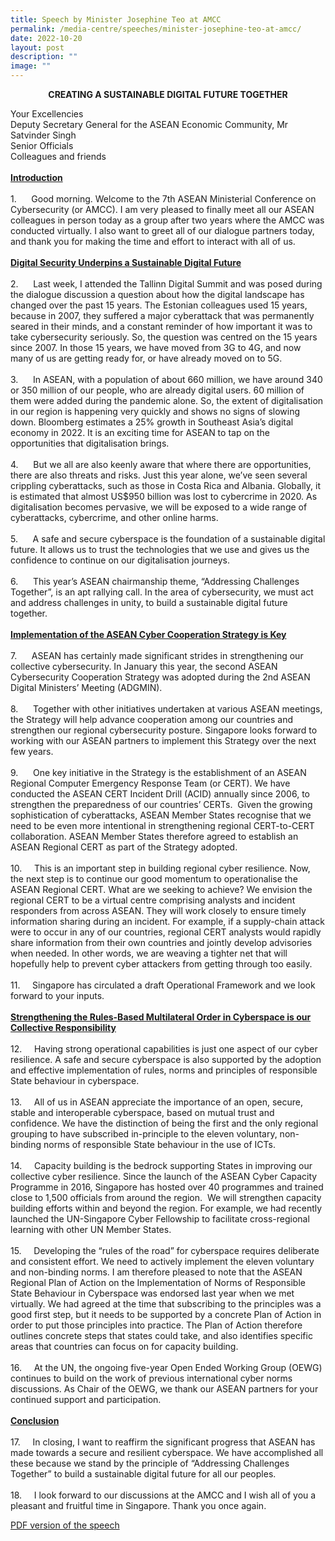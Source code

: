 ```yaml
---
title: Speech by Minister Josephine Teo at AMCC
permalink: /media-centre/speeches/minister-josephine-teo-at-amcc/
date: 2022-10-20
layout: post
description: ""
image: ""
---
```

<p style="text-align: center;"><strong>CREATING A SUSTAINABLE DIGITAL FUTURE TOGETHER<br>
</strong></p>
<p>Your Excellencies<br>
Deputy Secretary General for the ASEAN Economic Community, Mr Satvinder Singh<br>
Senior Officials<br>
Colleagues and friends<br>
<br>
<strong><span style="text-decoration: underline;">Introduction</span></strong><br>
<br>
1.<span style="white-space: pre;">		</span>Good morning. Welcome to the 7th ASEAN Ministerial Conference on Cybersecurity (or AMCC). I am very pleased to finally meet all our ASEAN colleagues in person today as a group after two years where the AMCC was conducted virtually. I also want to greet all of our dialogue partners today, and thank you for making the time and effort to interact with all of us.<br>
<br>
<strong><span style="text-decoration: underline;">Digital Security Underpins a Sustainable Digital Future</span></strong><br>
<br>
2.<span style="white-space: pre;">		</span>Last week, I attended the Tallinn Digital Summit and was posed during the dialogue discussion a question about how the digital landscape has changed over the past 15 years. The Estonian colleagues used 15 years, because in 2007, they suffered a major cyberattack that was permanently seared in their minds, and a constant reminder of how important it was to take cybersecurity seriously. So, the question was centred on the 15 years since 2007. In those 15 years, we have moved from 3G to 4G, and now many of us are getting ready for, or have already moved on to 5G.&nbsp;<br>
<br>
3.<span style="white-space: pre;">		</span>In ASEAN, with a population of about 660 million, we have around 340 or 350 million of our people, who are already digital users. 60 million of them were added during the pandemic alone. So, the extent of digitalisation in our region is happening very quickly and shows no signs of slowing down. Bloomberg estimates a 25% growth in Southeast Asia’s digital economy in 2022. It is an exciting time for ASEAN to tap on the opportunities that digitalisation brings.&nbsp;<br>
<br>
4.<span style="white-space: pre;">		</span>But we all are also keenly aware that where there are opportunities, there are also threats and risks. Just this year alone, we’ve seen several crippling cyberattacks, such as those in Costa Rica and Albania. Globally, it is estimated that almost US$950 billion was lost to cybercrime in 2020. As digitalisation becomes pervasive, we will be exposed to a wide range of cyberattacks, cybercrime, and other online harms.&nbsp;<br>
<br>
5.<span style="white-space: pre;">		</span>A safe and secure cyberspace is the foundation of a sustainable digital future. It allows us to trust the technologies that we use and gives us the confidence to continue on our digitalisation journeys.&nbsp;&nbsp;<br>
<br>
6.<span style="white-space: pre;">		</span>This year’s ASEAN chairmanship theme, “Addressing Challenges Together”, is an apt rallying call. In the area of cybersecurity, we must act and address challenges in unity, to build a sustainable digital future together.&nbsp;<br>
<br>
<strong><span style="text-decoration: underline;">Implementation of the ASEAN Cyber Cooperation Strategy is Key</span></strong><br>
<br>
7.<span style="white-space: pre;">		</span>ASEAN has certainly made significant strides in strengthening our collective cybersecurity. In January this year, the second ASEAN Cybersecurity Cooperation Strategy was adopted during the 2nd ASEAN Digital Ministers’ Meeting (ADGMIN).<br>
<br>
8.<span style="white-space: pre;">		</span>Together with other initiatives undertaken at various ASEAN meetings, the Strategy will help advance cooperation among our countries and strengthen our regional cybersecurity posture. Singapore looks forward to working with our ASEAN partners to implement this Strategy over the next few years.&nbsp;<br>
<br>
9.<span style="white-space: pre;">		</span>One key initiative in the Strategy is the establishment of an ASEAN Regional Computer Emergency Response Team (or CERT). We have conducted the ASEAN CERT Incident Drill (ACID) annually since 2006, to strengthen the preparedness of our countries’ CERTs.&nbsp; Given the growing sophistication of cyberattacks, ASEAN Member States recognise that we need to be even more intentional in strengthening regional CERT-to-CERT collaboration. ASEAN Member States therefore agreed to establish an ASEAN Regional CERT as part of the Strategy adopted.&nbsp;<br>
<br>
10.<span style="white-space: pre;">		</span>This is an important step in building regional cyber resilience. Now, the next step is to continue our good momentum to operationalise the ASEAN Regional CERT. What are we seeking to achieve? We envision the regional CERT to be a virtual centre comprising analysts and incident responders from across ASEAN. They will work closely to ensure timely information sharing during an incident. For example, if a supply-chain attack were to occur in any of our countries, regional CERT analysts would rapidly share information from their own countries and jointly develop advisories when needed. In other words, we are weaving a tighter net that will hopefully help to prevent cyber attackers from getting through too easily.<br>
<br>
11.<span style="white-space: pre;">		</span>Singapore has circulated a draft Operational Framework and we look forward to your inputs.&nbsp;<br>
<br>
<strong><span style="text-decoration: underline;">Strengthening the Rules-Based Multilateral Order in Cyberspace is our Collective Responsibility</span></strong><br>
<br>
12.<span style="white-space: pre;">		</span>Having strong operational capabilities is just one aspect of our cyber resilience. A safe and secure cyberspace is also supported by the adoption and effective implementation of rules, norms and principles of responsible State behaviour in cyberspace.&nbsp;&nbsp;<br>
<br>
13.<span style="white-space: pre;">		</span>All of us in ASEAN appreciate the importance of an open, secure, stable and interoperable cyberspace, based on mutual trust and confidence. We have the distinction of being the first and the only regional grouping to have subscribed in-principle to the eleven voluntary, non-binding norms of responsible State behaviour in the use of ICTs.<br>
<br>
14.<span style="white-space: pre;">		</span>Capacity building is the bedrock supporting States in improving our collective cyber resilience. Since the launch of the ASEAN Cyber Capacity Programme in 2016, Singapore has hosted over 40 programmes and trained close to 1,500 officials from around the region.&nbsp; We will strengthen capacity building efforts within and beyond the region. For example, we had recently launched the UN-Singapore Cyber Fellowship to facilitate cross-regional learning with other UN Member States.&nbsp;<br>
<br>
15.<span style="white-space: pre;">		</span>Developing the “rules of the road” for cyberspace requires deliberate and consistent effort. We need to actively implement the eleven voluntary and non-binding norms. I am therefore pleased to note that the ASEAN Regional Plan of Action on the Implementation of Norms of Responsible State Behaviour in Cyberspace was endorsed last year when we met virtually. We had agreed at the time that subscribing to the principles was a good first step, but it needs to be supported by a concrete Plan of Action in order to put those principles into practice. The Plan of Action therefore outlines concrete steps that states could take, and also identifies specific areas that countries can focus on for capacity building.&nbsp;<br>
<br>
16.<span style="white-space: pre;">		</span>At the UN, the ongoing five-year Open Ended Working Group (OEWG) continues to build on the work of previous international cyber norms discussions. As Chair of the OEWG, we thank our ASEAN partners for your continued support and participation.&nbsp;<br>
<br>
<strong><span style="text-decoration: underline;">Conclusion</span></strong><br>
<br>
17.<span style="white-space: pre;">		</span>In closing, I want to reaffirm the significant progress that ASEAN has made towards a secure and resilient cyberspace. We have accomplished all these because we stand by the principle of “Addressing Challenges Together” to build a sustainable digital future for all our peoples.&nbsp;<br>
<br>
18.<span style="white-space: pre;">		</span>I look forward to our discussions at the AMCC and I wish all of you a pleasant and fruitful time in Singapore. Thank you once again.</p>

[PDF version of the speech](/files/Speeches%202022/mins%20amcc%20speech.pdf)

